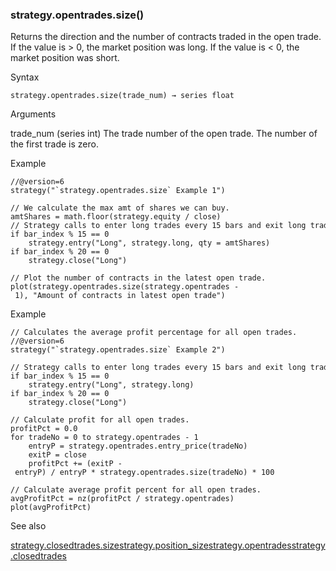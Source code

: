 ### strategy.opentrades.size()

Returns the direction and the number of contracts traded in the open trade. If the value is > 0, the market position was long. If the value is < 0, the market position was short.

Syntax

```
strategy.opentrades.size(trade_num) → series float
```

Arguments

trade\_num (series int) The trade number of the open trade. The number of the first trade is zero.

Example

```
//@version=6  
strategy("`strategy.opentrades.size` Example 1")  
  
// We calculate the max amt of shares we can buy.  
amtShares = math.floor(strategy.equity / close)  
// Strategy calls to enter long trades every 15 bars and exit long trades every 20 bars  
if bar_index % 15 == 0  
    strategy.entry("Long", strategy.long, qty = amtShares)  
if bar_index % 20 == 0  
    strategy.close("Long")  
  
// Plot the number of contracts in the latest open trade.  
plot(strategy.opentrades.size(strategy.opentrades - 1), "Amount of contracts in latest open trade")
```

Example

```
// Calculates the average profit percentage for all open trades.  
//@version=6  
strategy("`strategy.opentrades.size` Example 2")  
  
// Strategy calls to enter long trades every 15 bars and exit long trades every 20 bars.  
if bar_index % 15 == 0  
    strategy.entry("Long", strategy.long)  
if bar_index % 20 == 0  
    strategy.close("Long")  
  
// Calculate profit for all open trades.  
profitPct = 0.0  
for tradeNo = 0 to strategy.opentrades - 1  
    entryP = strategy.opentrades.entry_price(tradeNo)  
    exitP = close  
    profitPct += (exitP - entryP) / entryP * strategy.opentrades.size(tradeNo) * 100  
  
// Calculate average profit percent for all open trades.  
avgProfitPct = nz(profitPct / strategy.opentrades)  
plot(avgProfitPct)
```

See also

[strategy.closedtrades.size](#fun_strategy.closedtrades.size)[strategy.position\_size](#var_strategy.position_size)[strategy.opentrades](#var_strategy.opentrades)[strategy.closedtrades](#var_strategy.closedtrades)
